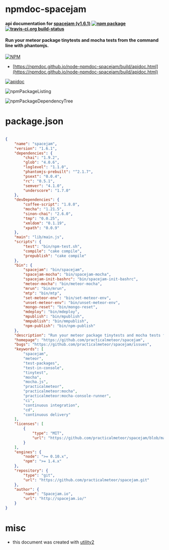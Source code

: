 # npmdoc-spacejam

#### api documentation for  [spacejam (v1.6.1)](https://github.com/practicalmeteor/spacejam)  [![npm package](https://img.shields.io/npm/v/npmdoc-spacejam.svg?style=flat-square)](https://www.npmjs.org/package/npmdoc-spacejam) [![travis-ci.org build-status](https://api.travis-ci.org/npmdoc/node-npmdoc-spacejam.svg)](https://travis-ci.org/npmdoc/node-npmdoc-spacejam)

#### Run your meteor package tinytests and mocha tests from the command line with phantomjs.

[![NPM](https://nodei.co/npm/spacejam.png?downloads=true&downloadRank=true&stars=true)](https://www.npmjs.com/package/spacejam)

- [https://npmdoc.github.io/node-npmdoc-spacejam/build/apidoc.html](https://npmdoc.github.io/node-npmdoc-spacejam/build/apidoc.html)

[![apidoc](https://npmdoc.github.io/node-npmdoc-spacejam/build/screenCapture.buildCi.browser.%252Ftmp%252Fbuild%252Fapidoc.html.png)](https://npmdoc.github.io/node-npmdoc-spacejam/build/apidoc.html)

![npmPackageListing](https://npmdoc.github.io/node-npmdoc-spacejam/build/screenCapture.npmPackageListing.svg)

![npmPackageDependencyTree](https://npmdoc.github.io/node-npmdoc-spacejam/build/screenCapture.npmPackageDependencyTree.svg)



# package.json

```json

{
    "name": "spacejam",
    "version": "1.6.1",
    "dependencies": {
        "chai": "1.9.2",
        "glob": "4.0.6",
        "loglevel": "1.1.0",
        "phantomjs-prebuilt": "^2.1.7",
        "psext": "0.0.4",
        "rc": "0.5.1",
        "semver": "4.1.0",
        "underscore": "1.7.0"
    },
    "devDependencies": {
        "coffee-script": "1.8.0",
        "mocha": "1.21.5",
        "sinon-chai": "2.6.0",
        "tmp": "0.0.25",
        "xmldom": "0.1.19",
        "xpath": "0.0.9"
    },
    "main": "lib/main.js",
    "scripts": {
        "test": "bin/npm-test.sh",
        "compile": "cake compile",
        "prepublish": "cake compile"
    },
    "bin": {
        "spacejam": "bin/spacejam",
        "spacejam-mocha": "bin/spacejam-mocha",
        "spacejam-init-bashrc": "bin/spacejam-init-bashrc",
        "meteor-mocha": "bin/meteor-mocha",
        "mrun": "bin/mrun",
        "mtp": "bin/mtp",
        "set-meteor-env": "bin/set-meteor-env",
        "unset-meteor-env": "bin/unset-meteor-env",
        "mongo-reset": "bin/mongo-reset",
        "mdeploy": "bin/mdeploy",
        "mpublish": "bin/mpublish",
        "mmpublish": "bin/mmpublish",
        "npm-publish": "bin/npm-publish"
    },
    "description": "Run your meteor package tinytests and mocha tests from the command line with phantomjs.",
    "homepage": "https://github.com/practicalmeteor/spacejam",
    "bugs": "https://github.com/practicalmeteor/spacejam/issues",
    "keywords": [
        "spacejam",
        "meteor",
        "test-packages",
        "test-in-console",
        "tinytest",
        "mocha",
        "mocha.js",
        "practicalmeteor",
        "practicalmeteor:mocha",
        "practicalmeteor:mocha-console-runner",
        "ci",
        "continuous integration",
        "cd",
        "continuous delivery"
    ],
    "licenses": [
        {
            "type": "MIT",
            "url": "https://github.com/practicalmeteor/spacejam/blob/master/LICENSE.txt"
        }
    ],
    "engines": {
        "node": ">= 0.10.x",
        "npm": ">= 1.4.x"
    },
    "repository": {
        "type": "git",
        "url": "https://github.com/practicalmeteor/spacejam.git"
    },
    "author": {
        "name": "Spacejam.io",
        "url": "http://spacejam.io/"
    }
}
```



# misc
- this document was created with [utility2](https://github.com/kaizhu256/node-utility2)
